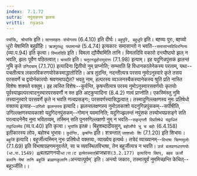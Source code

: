 ```yaml
---
index:  7.1.72
sutra:  नपुंसकस्य झलचः
vritti:  nyasa
---
```


`पर्यासि, श्रोयांसि` इति। `सान्तमहतः संयोगस्य` (6.4.10) इति दीर्घः। `बहुपुरि, बहुधुरि` इति। बह्व्यः पुरः, बह्व्यो धुरो येषामिति बहुव्रीहिः। `ऋक्पुरब्धूः पथामानक्षे` (5.4.74) इत्यकारः समासान्तो न भवति--`समासान्तविधिरनित्यः` (व्या.प.94) इति कृत्वा। `विमलदिवि` इति। विमला द्यौर्येषामिति तानि। विमलदिवि वकारो दन्त्यौष्ठ्यो झल् न भवति, झलः पूर्वेण पठितत्वात्। `चत्वारि` इति। `चतुरनडुहोरामुदात्तः` (7.1.98) इत्याम्।
इह यदुगिन्नपुंसकं झलन्तं नुमि कृते `उगिदचाम्` (7.1.70) इत्यादिना द्वितीयो नुम् प्राप्नोति; सम्भवति हि विधानकालेनेकस्य परत्वम्, यथा--पचतीत्यत्र लकारविकरणयोरेकस्माद्धातोरिति। अत्र तुदन्ति, नदन्तीत्यत्र परसय नुमोऽनुस्वारे कृते तसय परसवर्णे च द्वयोर्नकारयोः श्रवणमापद्येत? भवतु नाम, हल्परस्य व्यञ्जनस्यैकस्यानेकस्य श्रुतिं प्रति नास्ति विशेषः शक्यते वक्तुम्। इह त्वस्ति विशेषः--कुर्वन्ति, कृषन्तीत्यत्र परस्य नुमोऽनुस्वारसवर्णयोः कृतयोः पूर्वस्याझल्परत्वादनुस्वारपरसवर्णौ न स्त इति अट्कुप्वादिना (8.4.2) णत्वं प्राप्नोति। एकस्मिंस्तु नुमि तस्यानुस्वारे परसवर्णे कृते न भवति णत्वप्रसङ्गः; परसवर्णस्यासिद्धत्वात्। तस्मादुगिल्लक्षणस्य नुमः प्रतिषेधो वक्तव्य इत्याह--`उगितो झलन्तस्य` इत्यादि। झलन्तलक्षणस्य नुमोऽवकाशो यदनुगिन्नपुंसकम्--सर्पीषीति, उगिल्लक्षणस्यावकाशो यदुगिदनपुंसकम्--गोमान् यवमानिति; यदुगिज्झलन्तं नपुंसकं तस्योभयप्रसङ्गे सति परत्वादनेनैव नुमा भवितव्यम्, तस्मिन् सति पुनरुगिल्लक्षणो नुम् न भवति--`सकृद्गतौ विप्रतिषेधे यद्वाधितं तद्वाधितमेव` (व्य.प.40) इति कृत्वा। `भूयांसि` इत#। बिहुशब्दादीयसुन्, `बहोर्लोपो भू च बहोः` (6.4.158) इतीकारस्य लोपः, बहोश्च भूभावः। `कुर्वन्ति, कृषन्ति` इति। शत्रन्तात् `जश्शसोः शिः` (7.1.20) इति शिभावः।
`बहुर्जि` इत्यादि। बहूर्जीत्यस्मिन् नुभः प्रतिषेधो वक्तव्यः, व्याख्येय इत्यर्थः। तत्रेदं व्याख्यानम्--`विभाषा चिण्णमुलोः` (7.1.69) इति विभाषाग्रहणमनुवर्त्तते, सा च व्यवस्थितविभाषा, तेन बहूर्जीत्यत्र न भवति। `उर्ज बलप्राणधारणयोः (धा.पा.1549) झ्र्`बलप्राणनयोः` धा।पा।ट इत्येतस्मात् `भ्राजभ्रास` (3.2.177) इत्यादिना क्विप्, बहव ऊर्जो बलानि येषां तानि बहूर्जि ब्राह्मणकुलानि।
`अन्त्यात्पूर्वम्` इति। अन्त्यो जकारः, तस्मात्पूर्वं नुममिच्छन्ति केचित्--बहूर्ञ्जीति।।

